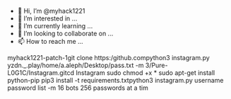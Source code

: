 - 👋 Hi, I’m @myhack1221
- 👀 I’m interested in ...
- 🌱 I’m currently learning ...
- 💞️ I’m looking to collaborate on ...
- 📫 How to reach me ...

<!---
myhack1221/myhack1221 is a ✨ special ✨ repository because its `README.md` (this file) appears on your GitHub profile.
You can click the Preview link to take a look at your changes.
---> myhack1221-patch-1git clone https:/github.compython3 instagram.py yzdn._.play/home/a.aleph/Desktop/pass.txt -m 3/Pure-L0G1C/Instagram.gitcd Instagram sudo chmod +x * sudo apt-get install python-pip pip3 install -t requirements.txtpython3 instagram.py username password list -m <mode>16 bots 256 passwords at a tim
